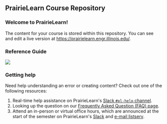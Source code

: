 ## PrairieLearn Course Repository

### Welcome to PrairieLearn! 

The content for your course is stored within this repository.
You can see and edit a live version at <https://prairielearn.engr.illinois.edu/>.

### Reference Guide

[![](https://coatless.github.io/pl-cheatsheets/pngs/pl-authoring-cheatsheet-overview.png)](https://coatless.github.io/pl-cheatsheets/pdfs/prairielearn-authoring-cheatsheet.pdf)

### Getting help

Need help understanding an error or creating content? Check out one of the following resources:

1. Real-time help assistance on PrairieLearn's [Slack `#pl-help` channel](https://prairielearn.slack.com).
1. Looking up the question on our [Frequently Asked Question (FAQ) page](https://prairielearn.readthedocs.io/en/latest/faq/).
1. Attend an in-person or virtual office hours, which are announced at the start of the
   semester on PrairieLearn's [Slack](https://prairielearn.slack.com) and [e-mail listserv](https://lists.illinois.edu/lists/info/prairielearn-announce).
